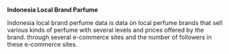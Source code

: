 **Indonesia Local Brand Parfume**

Indonesia local brand perfume data is data on local perfume brands that sell various kinds of perfume with several levels and prices offered by the brand. through several e-commerce sites and the number of followers in these e-commerce sites.
